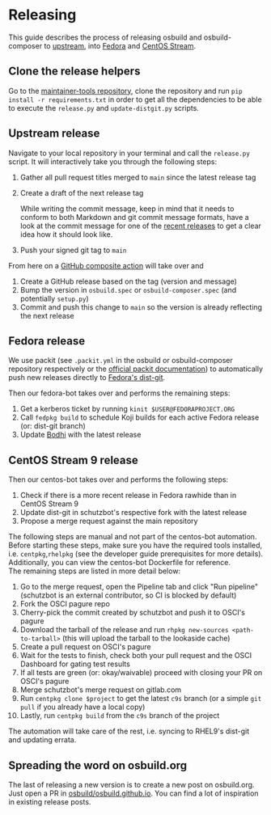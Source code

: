 # Releasing

This guide describes the process of releasing osbuild and osbuild-composer to [upstream][upstream-git], into [Fedora][fedora-distgit] and [CentOS Stream][centos-distgit].

## Clone the release helpers

Go to the [maintainer-tools repository][maintainer-tools], clone the repository and run `pip install -r requirements.txt` in order to get all the dependencies to be able to execute the `release.py` and `update-distgit.py` scripts.

## Upstream release

Navigate to your local repository in your terminal and call the `release.py` script. It will interactively take you through the following steps:

1. Gather all pull request titles merged to `main` since the latest release tag
2. Create a draft of the next release tag

    While writing the commit message, keep in mind that it needs to conform to both Markdown and git commit message formats, have a look at the commit message for one of the [recent releases][recent-releases] to get a clear idea how it should look like.
3. Push your signed git tag to `main`

From here on a [GitHub composite action][github-action] will take over and

1. Create a GitHub release based on the tag (version and message)
2. Bump the version in `osbuild.spec` or `osbuild-composer.spec` (and potentially `setup.py`)
3. Commit and push this change to `main` so the version is already reflecting the next release

## Fedora release

We use packit (see `.packit.yml` in the osbuild or osbuild-composer repository respectively or the [official packit documentation][packit-dev]) to automatically push new releases directly to [Fedora's dist-git][fedora-distgit].

Then our fedora-bot takes over and performs the remaining steps:

1. Get a kerberos ticket by running `kinit $USER@FEDORAPROJECT.ORG`
2. Call `fedpkg build` to schedule Koji builds for each active Fedora release (or: dist-git branch)
3. Update [Bodhi][bodhi] with the latest release

## CentOS Stream 9 release

Then our centos-bot takes over and performs the following steps:

1. Check if there is a more recent release in Fedora rawhide than in CentOS Stream 9
2. Update dist-git in schutzbot's respective fork with the latest release
3. Propose a merge request against the main repository

The following steps are manual and not part of the centos-bot automation. Before starting these steps, make sure you have
the required tools installed, i.e. `centpkg`,`rhelpkg` (see the developer guide prerequisites for more details). Additionally, you can view the centos-bot Dockerfile for reference.  
The remaining steps are listed in more detail below:

1. Go to the merge request, open the Pipeline tab and click "Run pipeline" (schutzbot is an external contributor, so CI is blocked by default)
2. Fork the OSCI pagure repo
3. Cherry-pick the commit created by schutzbot and push it to OSCI's pagure
4. Download the tarball of the release and run `rhpkg new-sources <path-to-tarball>` (this will upload the tarball to the lookaside cache)
5. Create a pull request on OSCI's pagure
6. Wait for the tests to finish, check both your pull request and the OSCI Dashboard for gating test results
7. If all tests are green (or: okay/waivable) proceed with closing your PR on OSCI's pagure
8. Merge schutzbot's merge request on gitlab.com
9. Run `centpkg clone $project` to get the latest `c9s` branch (or a simple `git pull` if you already have a local copy)
10. Lastly, run `centpkg build` from the `c9s` branch of the project

The automation will take care of the rest, i.e. syncing to RHEL9's dist-git and updating errata.


## Spreading the word on osbuild.org

The last of releasing a new version is to create a new post on osbuild.org. Just open a PR in [osbuild/osbuild.github.io]. You can find a lot of inspiration in existing release posts.

[upstream-git]: https://github.com/osbuild/osbuild
[fedora-distgit]: https://src.fedoraproject.org/rpms/osbuild
[centos-distgit]: https://gitlab.com/redhat/centos-stream/rpms/osbuild
[maintainer-tools]: https://github.com/osbuild/maintainer-tools
[github-action]: https://github.com/osbuild/release-action
[packit-dev]: https://packit.dev/docs/
[osbuild/osbuild.github.io]: https://github.com/osbuild/osbuild.github.io
[koji]: https://koji.fedoraproject.org
[bodhi]: https://bodhi.fedoraproject.org/
[recent-releases]: https://github.com/osbuild/osbuild-composer/tags
